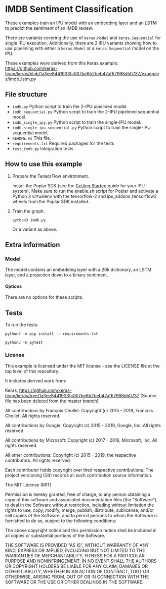 # IMDB Sentiment Classification

These examples train an IPU model with an embedding layer and an
LSTM to predict the sentiment of an IMDB review.

There are variants covering the use of `keras.Model` and `keras.Sequential`
for single IPU execution. Additionally, there are 2 IPU variants showing how to
use pipelining with either a `keras.Model` or a `keras.Sequential` model on the IPU.

These examples were derived from this Keras example:
https://github.com/keras-team/keras/blob/1a3ee8441933fc007be6b2beb47af67998d50737/examples/imdb_lstm.py

## File structure

* `imdb.py` Python script to train the 2-IPU pipelined model.
* `imdb_sequential.py` Python script to train the 2-IPU pipelined sequential model.
* `imdb_single_ipy.py` Python script to train the single-IPU model.
* `imdb_single_ipu_sequential.py` Python script to train the single-IPU sequential model.
* `README.md` This file.
* `requirements.txt` Required packages for the tests
* `test_imdb.py` Integration tests

## How to use this example

1) Prepare the TensorFlow environment.

   Install the Poplar SDK (see the [Getting Started](https://docs.graphcore.ai/en/latest/getting-started.html) guide for your IPU system). Make sure to run the enable.sh script for Poplar and activate a Python 3 virtualenv with the tensorflow-2 and ipu_addons_tensorflow2 wheels from the Poplar SDK installed.

2) Train the graph.

    `python3 imdb.py`

   Or a variant as above.

## Extra information

### Model

The model contains an embedding layer with a 20k dictionary, an LSTM layer, and
a projection down to a binary sentiment.

#### Options

There are no options for these scripts.

## Tests

To run the tests:

`python3 -m pip install -r requirements.txt`

`python3 -m pytest`

### License
This example is licensed under the MIT license - see the LICENSE file at the top level of this repository.

It includes derived work from:

Keras, https://github.com/keras-team/keras/tree/1a3ee8441933fc007be6b2beb47af67998d50737
(Source file has been deleted from the master branch)

All contributions by François Chollet:
Copyright (c) 2015 - 2019, François Chollet.
All rights reserved.

All contributions by Google:
Copyright (c) 2015 - 2019, Google, Inc.
All rights reserved.

All contributions by Microsoft:
Copyright (c) 2017 - 2019, Microsoft, Inc.
All rights reserved.

All other contributions:
Copyright (c) 2015 - 2019, the respective contributors.
All rights reserved.

Each contributor holds copyright over their respective contributions.
The project versioning (Git) records all such contribution source information.

The MIT License (MIT)

Permission is hereby granted, free of charge, to any person obtaining a copy
of this software and associated documentation files (the "Software"), to deal
in the Software without restriction, including without limitation the rights
to use, copy, modify, merge, publish, distribute, sublicense, and/or sell
copies of the Software, and to permit persons to whom the Software is
furnished to do so, subject to the following conditions:

The above copyright notice and this permission notice shall be included in all
copies or substantial portions of the Software.

THE SOFTWARE IS PROVIDED "AS IS", WITHOUT WARRANTY OF ANY KIND, EXPRESS OR
IMPLIED, INCLUDING BUT NOT LIMITED TO THE WARRANTIES OF MERCHANTABILITY,
FITNESS FOR A PARTICULAR PURPOSE AND NONINFRINGEMENT. IN NO EVENT SHALL THE
AUTHORS OR COPYRIGHT HOLDERS BE LIABLE FOR ANY CLAIM, DAMAGES OR OTHER
LIABILITY, WHETHER IN AN ACTION OF CONTRACT, TORT OR OTHERWISE, ARISING FROM,
OUT OF OR IN CONNECTION WITH THE SOFTWARE OR THE USE OR OTHER DEALINGS IN THE
SOFTWARE.

